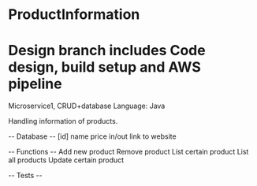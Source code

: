 # ProductInformation

Design branch includes Code design, build setup and AWS pipeline
=======

Microservice1, CRUD+database
Language: Java

Handling information of products.

-- Database --
[id]
name
price in/out
link to website

-- Functions --
Add new product
Remove product
List certain product
List all products
Update certain product

-- Tests --
